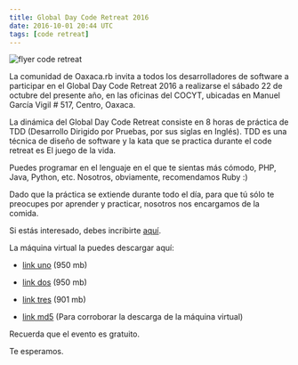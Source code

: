 ```yaml
---
title: Global Day Code Retreat 2016
date: 2016-10-01 20:44 UTC
tags: [code retreat]
---
```


![flyer code retreat](/images/GDCR_2016_Oaxaca_Flyer.jpg)

La comunidad de Oaxaca.rb invita a todos los desarrolladores de software a participar en el Global Day Code Retreat 2016 a realizarse el sábado 22 de octubre del presente año, en las oficinas del COCYT, ubicadas en Manuel García Vigil # 517, Centro, Oaxaca.

La dinámica del Global Day Code Retreat consiste en 8 horas de práctica de TDD (Desarrollo Dirigido por Pruebas, por sus siglas en Inglés). TDD es una técnica de diseño de software y la kata que se practica durante el code retreat es El juego de la vida.

Puedes programar en el lenguaje en el que te sientas más cómodo, PHP, Java, Python, etc. Nosotros, obviamente, recomendamos Ruby :)

Dado que la práctica se extiende durante todo el día, para que tú sólo te preocupes por aprender y practicar, nosotros nos encargamos de la comida.

Si estás interesado, debes incribirte [aquí](http://goo.gl/xU8n3A).

La máquina virtual la puedes descargar aquí:

* [link uno](http://download1902.mediafire.com/45lkbco1bpjg/lo8y7noekhg319f/oaxacarb.z01) (950 mb)
* [link dos](http://download1646.mediafire.com/jz8u8ljmc6dg/8jiov5hxihguot8/oaxacarb.z02) (950 mb)
* [link tres](http://download13.mediafire.com/6j4rlc51ahvg/pvgzow4bodo5d0j/oaxacarb.zip) (901 mb)

* [link md5](http://download1653.mediafire.com/k31ez34r56gg/js8vh64xwma2tws/oaxacarb.md5) (Para corroborar la descarga de la máquina virtual)

Recuerda que el evento es gratuito.

Te esperamos.
